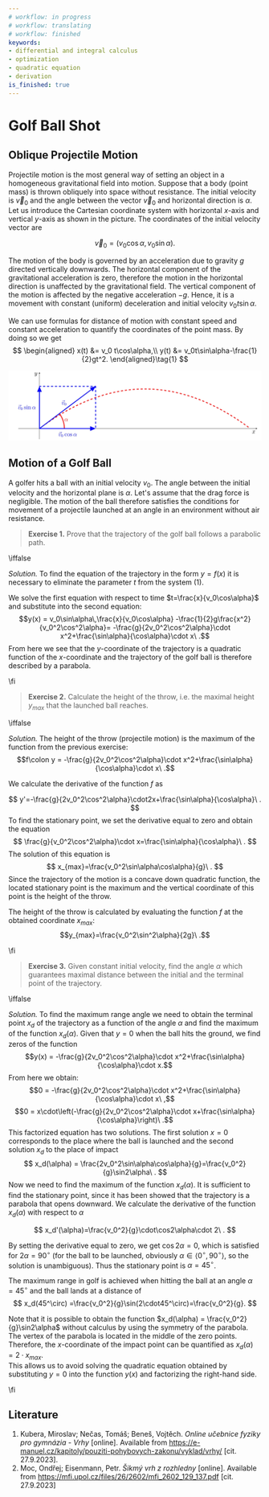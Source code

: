 ```yaml
---
# workflow: in progress
# workflow: translating
# workflow: finished
keywords:
- differential and integral calculus
- optimization
- quadratic equation
- derivation
is_finished: true
---
```


# Golf Ball Shot

## Oblique Projectile Motion

Projectile motion is the most general way of setting an object in a
homogeneous gravitational field into motion. Suppose that a body
(point mass) is thrown obliquely into space without
resistance. The initial velocity is $\vec{v}_0$ and the angle between
the vector $\vec{v}_0$ and horizontal direction is
$\alpha$. Let us introduce the Cartesian coordinate system with horizontal
$x$-axis and vertical $y$-axis as shown in the picture. The coordinates of
the initial velocity vector are

$$\vec{v}_0=(v_0\cos\alpha,v_0\sin\alpha).$$

The motion of the body is governed by an acceleration due to gravity $g$
directed vertically downwards. The horizontal component of the
gravitational acceleration is zero, therefore the motion in the
horizontal direction is unaffected by the gravitational field. 
The vertical component of the motion is affected by the
negative acceleration $-g$. Hence, it is a movement with constant
(uniform) deceleration and initial velocity $v_0t\sin\alpha$.

We can use formulas for distance of motion with constant speed
and constant acceleration to quantify the coordinates of the
point mass. By doing so we get
$$
\begin{aligned}
        x(t) &= v_0 t\cos\alpha,\\
        y(t) &= v_0t\sin\alpha-\frac{1}{2}gt^2.
\end{aligned}\tag{1}
$$

![Oblique motion](math4you_00013.jpg)

## Motion of a Golf Ball

A golfer hits a ball with an initial velocity $v_0$. The angle
between the initial velocity and the horizontal plane is
$\alpha$. Let's assume that the drag force is negligible. The motion of
the ball therefore satisfies the conditions for movement of a
projectile launched at an angle in an environment without air resistance.

>**Exercise 1.**  Prove that the trajectory of the golf ball follows a parabolic path.

\iffalse

*Solution.* To find the equation of the trajectory in the form
$y=f(x)$ it is necessary to eliminate the parameter $t$ from
the system (1).

We solve the first equation with respect to time
$t=\frac{x}{v_0\cos\alpha}$ 
and substitute into the second equation:
$$y(x) = v_0\sin\alpha\,\frac{x}{v_0\cos\alpha} -\frac{1}{2}g\frac{x^2}{v_0^2\cos^2\alpha}= -\frac{g}{2v_0^2\cos^2\alpha}\cdot x^2+\frac{\sin\alpha}{\cos\alpha}\cdot x\ .$$
From here we see that the $y$-coordinate of the trajectory is a
quadratic function of the $x$-coordinate and the trajectory of the
golf ball is therefore described by a parabola.

\fi

>**Exercise 2.** Calculate the height of the throw, i.e. the maximal
>height $y_{max}$ that the launched ball reaches.

\iffalse

*Solution.* The height of the throw (projectile motion) is the maximum of the function
from the previous exercise:
$$f\colon y = -\frac{g}{2v_0^2\cos^2\alpha}\cdot x^2+\frac{\sin\alpha}{\cos\alpha}\cdot x\ .$$

We calculate the derivative of the function $f$ as

$$
y'=-\frac{g}{2v_0^2\cos^2\alpha}\cdot2x+\frac{\sin\alpha}{\cos\alpha}\ .
$$
To find the stationary point, we set the derivative equal to zero and
obtain the equation
$$
\frac{g}{v_0^2\cos^2\alpha}\cdot x=\frac{\sin\alpha}{\cos\alpha}\ .
$$
The solution of this equation is
$$
x_{max}=\frac{v_0^2\sin\alpha\cos\alpha}{g}\ .
$$
Since the trajectory of the motion is a concave down quadratic function,
the located stationary point is the maximum and the vertical coordinate
of this point is the height of the throw.

The height of the throw is calculated by evaluating the function $f$
at the obtained coordinate $x_{max}$:
$$y_{max}=\frac{v_0^2\sin^2\alpha}{2g}\ .$$

\fi

> **Exercise 3.** Given constant initial velocity, find the angle
> $\alpha$ which guarantees maximal distance between the initial and
> the terminal point of the trajectory.

\iffalse

*Solution.* To find the maximum range angle we need to obtain the
terminal point $x_d$ of the trajectory as a function of the angle
$\alpha$ and find the maximum of the function $x_d(\alpha).$ Given
that $y=0$ when the ball hits the ground, we find zeros of the function
$$y(x) = -\frac{g}{2v_0^2\cos^2\alpha}\cdot x^2+\frac{\sin\alpha}{\cos\alpha}\cdot x.$$
From here we obtain:
$$0 = -\frac{g}{2v_0^2\cos^2\alpha}\cdot x^2+\frac{\sin\alpha}{\cos\alpha}\cdot x\ ,$$
$$0 = x\cdot\left(-\frac{g}{2v_0^2\cos^2\alpha}\cdot x+\frac{\sin\alpha}{\cos\alpha}\right)\ .$$
This factorized equation has two solutions. The first solution
$x=0$ corresponds to the place where the ball is launched and the
second solution $x_d$ to the place of impact
$$
x_d(\alpha) = \frac{2v_0^2\sin\alpha\cos\alpha}{g}=\frac{v_0^2}{g}\sin2\alpha\ .
$$ 
Now we need to find the maximum of the function $x_d(\alpha)$. It is
sufficient to find the stationary point, since it has been showed that
the trajectory is a parabola that opens downward. We calculate the
derivative of the function $x_d(\alpha)$ with respect to $\alpha$

$$
x_d'(\alpha)=\frac{v_0^2}{g}\cdot\cos2\alpha\cdot 2\ .
$$ 

By setting the derivative equal to zero, we get 
$\cos2\alpha=0$, which is satisfied for $2\alpha=90^\circ$ (for the
ball to be launched, obviously
$\alpha\in\langle0^\circ,90^\circ\rangle$, so the solution is
unambiguous). Thus the stationary point is $\alpha=45^\circ$.

The maximum range in golf is achieved when hitting the ball at an angle
$\alpha=45^\circ$ and the ball lands at a distance of
$$
x_d(45^\circ) =\frac{v_0^2}{g}\sin(2\cdot45^\circ)=\frac{v_0^2}{g}.
$$ 

Note that it is possible to obtain the function $x_d(\alpha) =
\frac{v_0^2}{g}\sin2\alpha$ without calculus by using the symmetry of the
parabola. The vertex of the parabola is located in the
middle of the zero points. Therefore, the $x$-coordinate
of the impact point can be quantified as $x_d(\alpha) = 2\cdot x_{max}$.  
This allows us to avoid solving the quadratic equation obtained by substituting 
$y=0$ into the function $y(x)$ and factorizing the right-hand side.

\fi

## Literature

1. Kubera, Miroslav; Nečas, Tomáš; Beneš, Vojtěch. *Online učebnice
   fyziky pro gymnázia - Vrhy* [online]. Available from
   <https://e-manuel.cz/kapitoly/pouziti-pohybovych-zakonu/vyklad/vrhy/>
   [cit. 27.9.2023].
2. Moc, Ondřej; Eisenmann, Petr. *Šikmý vrh z rozhledny*
   [online]. Available from
   <https://mfi.upol.cz/files/26/2602/mfi_2602_129_137.pdf>
   [cit. 27.9.2023]
